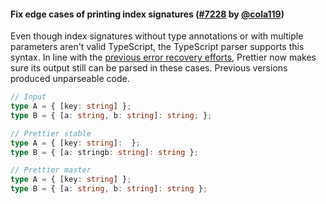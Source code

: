 #### Fix edge cases of printing index signatures ([#7228](https://github.com/prettier/prettier/pull/7228) by [@cola119](https://github.com/cola119))

Even though index signatures without type annotations or with multiple parameters aren't valid TypeScript, the TypeScript parser supports this syntax. In line with the [previous error recovery efforts](https://prettier.io/blog/2019/11/09/1.19.0.html#enable-formatting-even-if-there-are-parse-errors-in-some-cases-6816-by-thorn0-and-the-babel-team), Prettier now makes sure its output still can be parsed in these cases. Previous versions produced unparseable code.

<!-- prettier-ignore -->
```ts
// Input
type A = { [key: string] };
type B = { [a: string, b: string]: string; };  

// Prettier stable
type A = { [key: string]:  };
type B = { [a: stringb: string]: string };

// Prettier master
type A = { [key: string] };
type B = { [a: string, b: string]: string };
```
